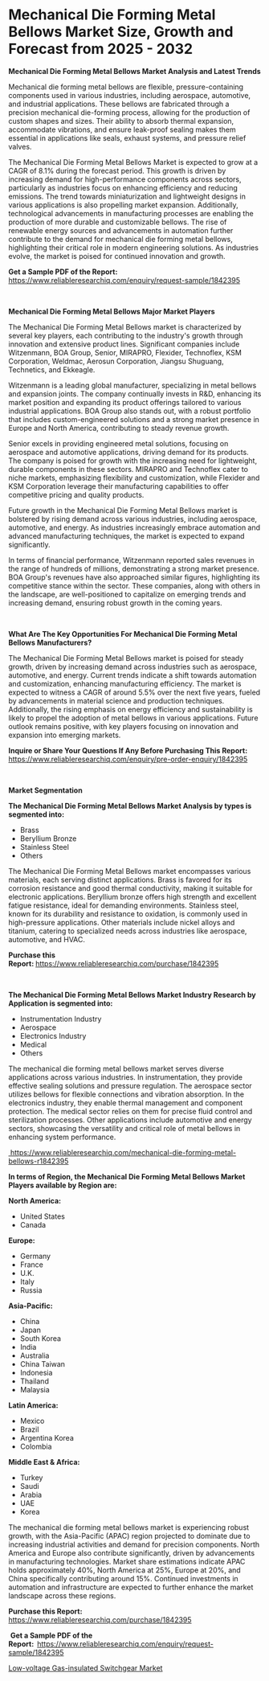 <p><h1>Mechanical Die Forming Metal Bellows Market Size, Growth and Forecast from 2025 - 2032</h1></p><p><strong>Mechanical Die Forming Metal Bellows Market Analysis and Latest Trends</strong></p>
<p><p>Mechanical die forming metal bellows are flexible, pressure-containing components used in various industries, including aerospace, automotive, and industrial applications. These bellows are fabricated through a precision mechanical die-forming process, allowing for the production of custom shapes and sizes. Their ability to absorb thermal expansion, accommodate vibrations, and ensure leak-proof sealing makes them essential in applications like seals, exhaust systems, and pressure relief valves.</p><p>The Mechanical Die Forming Metal Bellows Market is expected to grow at a CAGR of 8.1% during the forecast period. This growth is driven by increasing demand for high-performance components across sectors, particularly as industries focus on enhancing efficiency and reducing emissions. The trend towards miniaturization and lightweight designs in various applications is also propelling market expansion. Additionally, technological advancements in manufacturing processes are enabling the production of more durable and customizable bellows. The rise of renewable energy sources and advancements in automation further contribute to the demand for mechanical die forming metal bellows, highlighting their critical role in modern engineering solutions. As industries evolve, the market is poised for continued innovation and growth.</p></p>
<p><strong>Get a Sample PDF of the Report:&nbsp;</strong> <a href="https://www.reliableresearchiq.com/enquiry/request-sample/1842395?utm_campaign=3500&utm_medium=2&utm_source=Github&utm_content=ia&utm_term=26032025&utm_id=mechanical-die-forming-metal-bellows">https://www.reliableresearchiq.com/enquiry/request-sample/1842395</a></p>
<p>&nbsp;</p>
<p><strong>Mechanical Die Forming Metal Bellows Major Market Players</strong></p>
<p><p>The Mechanical Die Forming Metal Bellows market is characterized by several key players, each contributing to the industry's growth through innovation and extensive product lines. Significant companies include Witzenmann, BOA Group, Senior, MIRAPRO, Flexider, Technoflex, KSM Corporation, Weldmac, Aerosun Corporation, Jiangsu Shuguang, Technetics, and Ekkeagle.</p><p>Witzenmann is a leading global manufacturer, specializing in metal bellows and expansion joints. The company continually invests in R&D, enhancing its market position and expanding its product offerings tailored to various industrial applications. BOA Group also stands out, with a robust portfolio that includes custom-engineered solutions and a strong market presence in Europe and North America, contributing to steady revenue growth.</p><p>Senior excels in providing engineered metal solutions, focusing on aerospace and automotive applications, driving demand for its products. The company is poised for growth with the increasing need for lightweight, durable components in these sectors. MIRAPRO and Technoflex cater to niche markets, emphasizing flexibility and customization, while Flexider and KSM Corporation leverage their manufacturing capabilities to offer competitive pricing and quality products.</p><p>Future growth in the Mechanical Die Forming Metal Bellows market is bolstered by rising demand across various industries, including aerospace, automotive, and energy. As industries increasingly embrace automation and advanced manufacturing techniques, the market is expected to expand significantly.</p><p>In terms of financial performance, Witzenmann reported sales revenues in the range of hundreds of millions, demonstrating a strong market presence. BOA Group's revenues have also approached similar figures, highlighting its competitive stance within the sector. These companies, along with others in the landscape, are well-positioned to capitalize on emerging trends and increasing demand, ensuring robust growth in the coming years.</p></p>
<p>&nbsp;</p>
<p><strong>What Are The Key Opportunities For Mechanical Die Forming Metal Bellows Manufacturers?</strong></p>
<p><p>The Mechanical Die Forming Metal Bellows market is poised for steady growth, driven by increasing demand across industries such as aerospace, automotive, and energy. Current trends indicate a shift towards automation and customization, enhancing manufacturing efficiency. The market is expected to witness a CAGR of around 5.5% over the next five years, fueled by advancements in material science and production techniques. Additionally, the rising emphasis on energy efficiency and sustainability is likely to propel the adoption of metal bellows in various applications. Future outlook remains positive, with key players focusing on innovation and expansion into emerging markets.</p></p>
<p><strong>Inquire or Share Your Questions If Any Before Purchasing This Report:</strong> <a href="https://www.reliableresearchiq.com/enquiry/pre-order-enquiry/1842395?utm_campaign=3500&utm_medium=2&utm_source=Github&utm_content=ia&utm_term=26032025&utm_id=mechanical-die-forming-metal-bellows">https://www.reliableresearchiq.com/enquiry/pre-order-enquiry/1842395</a></p>
<p>&nbsp;</p>
<p><strong>Market Segmentation</strong></p>
<p><strong>The Mechanical Die Forming Metal Bellows Market Analysis by types is segmented into:</strong></p>
<p><ul><li>Brass</li><li>Beryllium Bronze</li><li>Stainless Steel</li><li>Others</li></ul></p>
<p><p>The Mechanical Die Forming Metal Bellows market encompasses various materials, each serving distinct applications. Brass is favored for its corrosion resistance and good thermal conductivity, making it suitable for electronic applications. Beryllium bronze offers high strength and excellent fatigue resistance, ideal for demanding environments. Stainless steel, known for its durability and resistance to oxidation, is commonly used in high-pressure applications. Other materials include nickel alloys and titanium, catering to specialized needs across industries like aerospace, automotive, and HVAC.</p></p>
<p><strong>Purchase this Report:&nbsp;</strong><a href="https://www.reliableresearchiq.com/purchase/1842395?utm_campaign=3500&utm_medium=2&utm_source=Github&utm_content=ia&utm_term=26032025&utm_id=mechanical-die-forming-metal-bellows">https://www.reliableresearchiq.com/purchase/1842395</a></p>
<p>&nbsp;</p>
<p><strong>The Mechanical Die Forming Metal Bellows Market Industry Research by Application is segmented into:</strong></p>
<p><ul><li>Instrumentation Industry</li><li>Aerospace</li><li>Electronics Industry</li><li>Medical</li><li>Others</li></ul></p>
<p><p>The mechanical die forming metal bellows market serves diverse applications across various industries. In instrumentation, they provide effective sealing solutions and pressure regulation. The aerospace sector utilizes bellows for flexible connections and vibration absorption. In the electronics industry, they enable thermal management and component protection. The medical sector relies on them for precise fluid control and sterilization processes. Other applications include automotive and energy sectors, showcasing the versatility and critical role of metal bellows in enhancing system performance.</p></p>
<p><a href="https://www.reliableresearchiq.com/mechanical-die-forming-metal-bellows-r1842395?utm_campaign=3500&utm_medium=2&utm_source=Github&utm_content=ia&utm_term=26032025&utm_id=mechanical-die-forming-metal-bellows">&nbsp;https://www.reliableresearchiq.com/mechanical-die-forming-metal-bellows-r1842395</a></p>
<p><strong>In terms of Region, the Mechanical Die Forming Metal Bellows Market Players available by Region are:</strong></p>
<p>
    <p> <strong> North America: </strong>
        <ul>
            <li>United States</li>
            <li>Canada</li>
        </ul>
        </p> 
    <p> <strong> Europe: </strong>
        <ul>
            <li>Germany</li>
            <li>France</li>
            <li>U.K.</li>
            <li>Italy</li>
            <li>Russia</li>
        </ul>
        </p> 
    <p> <strong> Asia-Pacific: </strong>
        <ul>
            <li>China</li>
            <li>Japan</li>
            <li>South Korea</li>
            <li>India</li>
            <li>Australia</li>
            <li>China Taiwan</li>
            <li>Indonesia</li>
            <li>Thailand</li>
            <li>Malaysia</li>
        </ul>
        </p> 
    <p> <strong> Latin America: </strong>
        <ul>
            <li>Mexico</li>
            <li>Brazil</li>
            <li>Argentina Korea</li>
            <li>Colombia</li>
        </ul>
        </p> 
    <p> <strong> Middle East & Africa: </strong>
        <ul>
            <li>Turkey</li>
            <li>Saudi</li>
            <li>Arabia</li>
            <li>UAE</li>
            <li>Korea</li>
        </ul>
    </p>
    </p>
<p><p>The mechanical die forming metal bellows market is experiencing robust growth, with the Asia-Pacific (APAC) region projected to dominate due to increasing industrial activities and demand for precision components. North America and Europe also contribute significantly, driven by advancements in manufacturing technologies. Market share estimations indicate APAC holds approximately 40%, North America at 25%, Europe at 20%, and China specifically contributing around 15%. Continued investments in automation and infrastructure are expected to further enhance the market landscape across these regions.</p></p>
<p><strong>Purchase this Report: </strong><a href="https://www.reliableresearchiq.com/purchase/1842395?utm_campaign=3500&utm_medium=2&utm_source=Github&utm_content=ia&utm_term=26032025&utm_id=mechanical-die-forming-metal-bellows">https://www.reliableresearchiq.com/purchase/1842395</a></p>
<p>&nbsp;<strong>Get a Sample PDF of the Report:&nbsp;&nbsp;</strong><a href="https://www.reliableresearchiq.com/enquiry/request-sample/1842395?utm_campaign=3500&utm_medium=2&utm_source=Github&utm_content=ia&utm_term=26032025&utm_id=mechanical-die-forming-metal-bellows">https://www.reliableresearchiq.com/enquiry/request-sample/1842395</a></p>
<p><strong></strong></p>
<p><p><a href="https://github.com/sharphadan/Market-Research-Report-List-1/blob/main/low-voltage-gas-insulated-switchgear-market.md?utm_campaign=3500&utm_medium=2&utm_source=Github&utm_content=ia&utm_term=26032025&utm_id=mechanical-die-forming-metal-bellows">Low-voltage Gas-insulated Switchgear Market</a></p></p>